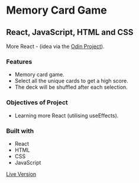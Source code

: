 # Memory Card Game

## React, JavaScript, HTML and CSS

More React - (idea via the [Odin Project](https://www.theodinproject.com/lessons/react-new-memory-card)).

### Features
  - Memory card game.
  - Select all the unique cards to get a high score.
  - The deck will be shuffled after each selection.

### Objectives of Project
  - Learning more React (utilising useEffects).

### Built with
  - React
  - HTML
  - CSS
  - JavaScript

  [Live Version](https://superawesomememorycardgame.netlify.app/)